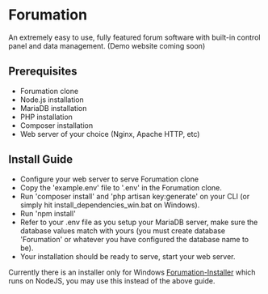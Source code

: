 # Forumation
An extremely easy to use, fully featured forum software with built-in control panel and data management.
(Demo website coming soon)

## Prerequisites
- Forumation clone
- Node.js installation
- MariaDB installation
- PHP installation
- Composer installation
- Web server of your choice (Nginx, Apache HTTP, etc)

## Install Guide
- Configure your web server to serve Forumation clone
- Copy the 'example.env' file to '.env' in the Forumation clone.
- Run 'composer install' and 'php artisan key:generate' on your CLI (or simply hit install_dependencies_win.bat on Windows).
- Run 'npm install'
- Refer to your .env file as you setup your MariaDB server, make sure the database values match with yours (you must create database 'Forumation' or whatever you have configured the database name to be).
- Your installation should be ready to serve, start your web server. 


Currently there is an installer only for Windows [Forumation-Installer](https://github.com/ThePadna/Forumation-Installer) which runs on NodeJS, you may use this instead of the above guide.
